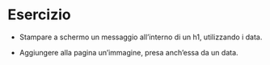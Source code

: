 # Esercizio 

- Stampare a schermo un messaggio all’interno di un h1, utilizzando i data.

- Aggiungere alla pagina un’immagine, presa anch’essa da un data.


